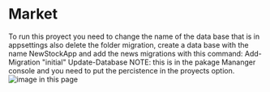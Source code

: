 # Market
To run this proyect you need to change the name of the data base that is in appsettings also delete the folder migration, create a data base with the name NewStockApp and add the news migrations with this command: 
Add-Migration "initial"
Update-Database
NOTE: this is in the pakage Mananger console and you need to put the percistence in the proyects option. 
![image](https://github.com/Andersonandy1812/Market/assets/60318028/d0e773db-6cba-4348-b83e-ea67f621b6b9)
in this page
